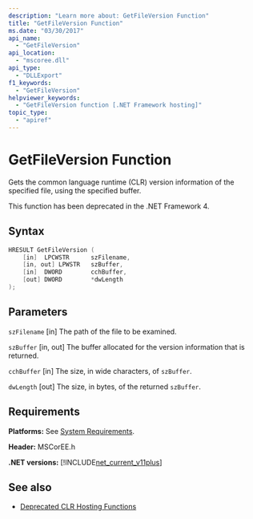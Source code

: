 ```yaml
---
description: "Learn more about: GetFileVersion Function"
title: "GetFileVersion Function"
ms.date: "03/30/2017"
api_name:
  - "GetFileVersion"
api_location:
  - "mscoree.dll"
api_type:
  - "DLLExport"
f1_keywords:
  - "GetFileVersion"
helpviewer_keywords:
  - "GetFileVersion function [.NET Framework hosting]"
topic_type:
  - "apiref"
---
```

# GetFileVersion Function

Gets the common language runtime (CLR) version information of the specified file, using the specified buffer.

 This function has been deprecated in the .NET Framework 4.

## Syntax

```cpp
HRESULT GetFileVersion (
    [in]  LPCWSTR      szFilename,
    [in, out] LPWSTR   szBuffer,
    [in]  DWORD        cchBuffer,
    [out] DWORD        *dwLength
);
```

## Parameters

 `szFilename`
 [in] The path of the file to be examined.

 `szBuffer`
 [in, out] The buffer allocated for the version information that is returned.

 `cchBuffer`
 [in] The size, in wide characters, of `szBuffer`.

 `dwLength`
 [out] The size, in bytes, of the returned `szBuffer`.

## Requirements

 **Platforms:** See [System Requirements](../../../framework/get-started/system-requirements.md).

 **Header:** MSCorEE.h

 **.NET versions:** [!INCLUDE[net_current_v11plus](../../../../includes/net-current-v11plus-md.md)]

## See also

- [Deprecated CLR Hosting Functions](deprecated-clr-hosting-functions.md)

